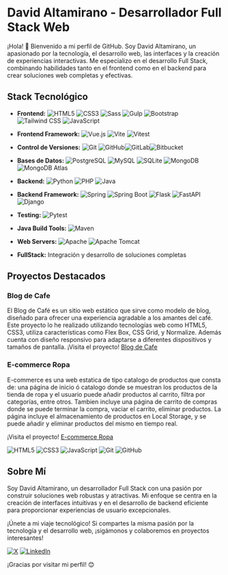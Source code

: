 # David Altamirano - Desarrollador Full Stack Web

¡Hola! 👋 Bienvenido a mi perfil de GitHub. Soy David Altamirano, un apasionado por la tecnología, el desarrollo web, las interfaces y la creación de experiencias interactivas. Me especializo en el desarrollo Full Stack, combinando habilidades tanto en el frontend como en el backend para crear soluciones web completas y efectivas.

## Stack Tecnológico

- **Frontend:** ![HTML5](https://img.shields.io/badge/-HTML5-E34F26?style=for-the-badge&logo=html5&logoColor=white) ![CSS3](https://img.shields.io/badge/-CSS3-1572B6?style=for-the-badge&logo=css3&logoColor=white) ![Sass](https://img.shields.io/badge/-Sass-CC6699?style=for-the-badge&logo=sass&logoColor=white) ![Gulp](https://img.shields.io/badge/-Gulp-CF4647?style=for-the-badge&logo=gulp&logoColor=white) ![Bootstrap](https://img.shields.io/badge/-Bootstrap-563D7C?style=for-the-badge&logo=bootstrap&logoColor=white) ![Tailwind CSS](https://img.shields.io/badge/-Tailwind_CSS-38B2AC?style=for-the-badge&logo=tailwind-css&logoColor=white) ![JavaScript](https://img.shields.io/badge/-JavaScript-F7DF1E?style=for-the-badge&logo=javascript&logoColor=black)
- **Frontend Framework:** ![Vue.js](https://img.shields.io/badge/-Vue.js-4FC08D?style=for-the-badge&logo=vue.js&logoColor=white) ![Vite](https://img.shields.io/badge/-Vite-646CFF?style=for-the-badge&logo=vite&logoColor=white) ![Vitest](https://img.shields.io/badge/-Vitest-646CFF?style=for-the-badge&logo=vitest&logoColor=white)
- **Control de Versiones:** ![Git](https://img.shields.io/badge/-Git-F05032?style=for-the-badge&logo=git&logoColor=white) ![GitHub](https://img.shields.io/badge/-GitHub-181717?style=for-the-badge&logo=github&logoColor=white)![GitLab](https://img.shields.io/badge/-GitLab-FCA121?style=for-the-badge&logo=gitlab&logoColor=white)![Bitbucket](https://img.shields.io/badge/-Bitbucket-0052CC?style=for-the-badge&logo=bitbucket&logoColor=white)
- **Bases de Datos:** ![PostgreSQL](https://img.shields.io/badge/-PostgreSQL-336791?style=for-the-badge&logo=postgresql&logoColor=white) ![MySQL](https://img.shields.io/badge/-MySQL-4479A1?style=for-the-badge&logo=mysql&logoColor=white) ![SQLite](https://img.shields.io/badge/-SQLite-003B57?style=for-the-badge&logo=sqlite&logoColor=white) ![MongoDB](https://img.shields.io/badge/-MongoDB-47A248?style=for-the-badge&logo=mongodb&logoColor=white) ![MongoDB Atlas](https://img.shields.io/badge/-MongoDB%20Atlas-03A9F4?style=for-the-badge&logo=mongodb&logoColor=white)
- **Backend:** ![Python](https://img.shields.io/badge/-Python-3776AB?style=for-the-badge&logo=python&logoColor=white) ![PHP](https://img.shields.io/badge/-PHP-777BB4?style=for-the-badge&logo=php&logoColor=white) ![Java](https://img.shields.io/badge/-Java-007396?style=for-the-badge&logo=java&logoColor=white)
- **Backend Framework:** ![Spring](https://img.shields.io/badge/-Spring-6DB33F?style=for-the-badge&logo=spring&logoColor=white) ![Spring Boot](https://img.shields.io/badge/-Spring_Boot-6DB33F?style=for-the-badge&logo=springboot&logoColor=white) ![Flask](https://img.shields.io/badge/-Flask-000000?style=for-the-badge&logo=flask&logoColor=white) ![FastAPI](https://img.shields.io/badge/-FastAPI-009688?style=for-the-badge&logo=fastapi&logoColor=white) ![Django](https://img.shields.io/badge/-Django-092E20?style=for-the-badge&logo=django&logoColor=white)
- **Testing:** ![Pytest](https://img.shields.io/badge/-Pytest-0A9EDC?style=for-the-badge&logo=pytest&logoColor=white)
- **Java Build Tools:** ![Maven](https://img.shields.io/badge/-Maven-C71A36?style=for-the-badge&logo=apachemaven&logoColor=white)
- **Web Servers:** ![Apache](https://img.shields.io/badge/-Apache-D22128?style=for-the-badge&logo=apache&logoColor=white) ![Apache Tomcat](https://img.shields.io/badge/-Apache_Tomcat-F8DC75?style=for-the-badge&logo=apache&logoColor=black)

- **FullStack:** Integración y desarrollo de soluciones completas

## Proyectos Destacados

### Blog de Cafe

El Blog de Café es un sitio web estático que sirve como modelo de blog, diseñado para ofrecer una experiencia agradable a los amantes del café. Este proyecto lo he realizado utilizando tecnologías web como HTML5, CSS3, utiliza características como Flex Box, CSS Grid, y Normalize. Además cuenta con diseño responsivo para adaptarse a diferentes dispositivos y tamaños de pantalla.
¡Visita el proyecto! [Blog de Cafe](https://blog-cafe-jose-david-altamirano.netlify.app/)

### E-commerce Ropa

E-commerce es una web estatica de tipo catalogo de productos que consta de: una página de inicio ó catalogo donde se muestran los productos de la tienda de ropa y el usuario puede añadir productos al carrito, filtra por categorías, entre otros. Tambien incluye una página de carrito de compras donde se puede terminar la compra, vaciar el carrito, eliminar productos. La página incluye el almacenamiento de productos en Local Storage, y se puede añadir y eliminar productos del mismo en tiempo real.

¡Visita el proyecto! [E-commerce Ropa](https://tienda-ecommerce-jose-david-altamiran.netlify.app/)

![HTML5](https://img.shields.io/badge/-HTML5-E34F26?style=for-the-badge&logo=html5&logoColor=white)
![CSS3](https://img.shields.io/badge/-CSS3-1572B6?style=for-the-badge&logo=css3&logoColor=white)
![JavaScript](https://img.shields.io/badge/-JavaScript-F7DF1E?style=for-the-badge&logo=javascript&logoColor=black)
![Git](https://img.shields.io/badge/-Git-F05032?style=for-the-badge&logo=git&logoColor=white)
![GitHub](https://img.shields.io/badge/-GitHub-181717?style=for-the-badge&logo=github&logoColor=white)

## Sobre Mí

Soy David Altamirano, un desarrollador Full Stack con una pasión por construir soluciones web robustas y atractivas. Mi enfoque se centra en la creación de interfaces intuitivas y en el desarrollo de backend eficiente para proporcionar experiencias de usuario excepcionales.

¡Únete a mi viaje tecnológico! Si compartes la misma pasión por la tecnología y el desarrollo web, ¡sigámonos y colaboremos en proyectos interesantes!

[![X](https://img.shields.io/badge/X-XXXXXX?style=for-the-badge&logo=x&logoColor=white)](https://twitter.com/jdaltamiranodev)
[![LinkedIn](https://img.shields.io/badge/LinkedIn-0077B5?style=for-the-badge&logo=linkedin&logoColor=white)](https://www.linkedin.com/in/jose-david-altamirano/)

¡Gracias por visitar mi perfil! 😊
